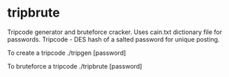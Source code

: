 # tripbrute

Tripcode generator and bruteforce cracker. Uses cain.txt dictionary file for passwords.
Tripcode - DES hash of a salted password for unique posting.

To create a tripcode
	./tripgen [password] 
	
To bruteforce a tripcode
	./tripbrute [password]